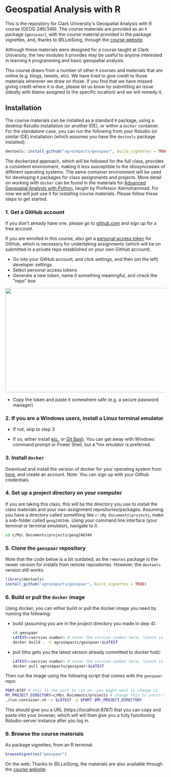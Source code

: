 # Geospatial Analysis with R

This is the repository for Clark University's Geospatial Analysis with R course (GEOG 246/346). The course materials are provided as an `R` package (`geospaar`), with the course material provided in the package vignettes, and, thanks to @LLeiSong, through the [course website](https://agroimpacts.github.io/geospaar/).

Although these materials were designed for a course taught at Clark University, the two modules it provides may be useful to anyone interested in learning `R` programming and basic geospatial analysis.

This course draws from a number of other `R` courses and materials that are online (e.g. blogs, tweets, etc). We have tried to give credit to those materials wherever we draw on those. If you find that we have missed giving credit where it is due, please let us know by submitting an issue (ideally with blame assigned to the specific location) and we will remedy it.

## Installation

The course materials can be installed as a standard `R` package, using a desktop Rstudio installation (or another IDE), or within a `docker` container. For the standalone case, you can run the following from your Rstudio (or similar IDE) installation (which assumes you have the `devtools` package installed):

```R
devtools::install_github("agroimpacts/geospaar", build_vignettes = TRUE)
```

The dockerized approach, which will be followed for the full class, provides a consistent environment, making it less susceptible to the idiosyncrasies of different operating systems. The same container environment will be used for developing `R` packages for class assignments and projects. More detail on working with `docker` can be found in the materials for [Advanced Geospatial Analysis with Python](https://hamedalemo.github.io/advanced-geo-python/lectures/docker.html), taught by Professor Alemohammad. For now we will just use it for installing course materials. Please follow these steps to get started. 

### 1. Get a GitHub account

If you don't already have one, please go to [github.com](https://github.com/) and sign up for a free account. 

If you are enrolled in this course, also get a [personal access token](https://help.github.com/articles/creating-a-personal-access-token-for-the-command-line/) for GitHub, which is necessary for undertaking assignments (which will be on submitted in a private repo established on your own GitHub account).

- Go into your GitHub account, and click settings, and then (on the left)  developer settings 
- Select personal access tokens
- Generate a new token, name it something meaningful, and check the "repo" box

<p align="center">
  <img width="793" height="328" src="vignettes/fig/pat4.png">
</p>

- Copy the token and paste it somewhere safe (e.g. a secure password manager) 

### 2. If you are a Windows users, install a Linux terminal emulator

- If not, skip to step 3

- If so, either install [`WSL`](https://learn.microsoft.com/en-us/windows/wsl/install), or [Git Bash](https://gitforwindows.org/). You can get away with Windows command prompt or Power Shell, but a *nix emulator is preferred.

### 3. Install `docker`

Download and install the version of docker for your operating system from [here](https://www.docker.com/products/docker-desktop/), and create an account. Note: You can sign up with your Github credentials

### 4. Set up a project directory on your computer 

If you are taking this class, this will be the directory you use to install the class materials and your own assignment repositories/packages. Assuming you have a directory called something like `c:\My Documents\projects`, make a sub-folder called `geog246346`. Using your command line interface (your terminal or terminal emulator), navigate to it. 

```bash
cd c/My\ Documents/projects/geog246346
```

### 5. Clone the `geospaar` repository

Note that the code below is a bit outdated, as the `remotes` package is the newer version for installs from remote repositories. However, the `devtools` version still works. 
```R
library(devtools)
install_github("agroimpacts/geospaar", build_vignettes = TRUE)
```

### 6. Build or pull the `docker` image

Using docker, you can either build or pull the docker image you need by running the following:

- build (assuming you are in the project directory you made in step 4):

  ```bash
  cd geospaar
  LATEST=<version number> # enter the version number here, latest is 4.3.2
  docker build . -t agroimpacts/geospaar:$LATEST
  ```
  
- pull (this gets you the latest version already committed to docker hub):

  ```bash
  LATEST=<version number> # enter the version number here, latest is 4.3.2
  docker pull agroimpacts/geospaar:$LATEST
  ```

Then run the image using the following script that comes with the `geospaar` repo:

  ```bash
  PORT=8787 # this is the port to run on--you might want to change it
  MY_PROJECT_DIRECTORY=c/My\ Documents/projects # change this to yours!!!
  ./run-container.sh -v $LATEST -p $PORT $MY_PROJECT_DIRECTORY
  ```

This should give you a URL (https://localhost:8787) that you can copy and paste into your browser, which will will then give you a fully functioning Rstudio-server instance after you log in. 

### 6. Browse the course materials

As package vignettes, from an R terminal:
```R
browseVignettes("geospaar")
```

On the web:
Thanks to @LLeiSong, the materials are also available through the [course website](https://agroimpacts.github.io/geospaar/).



